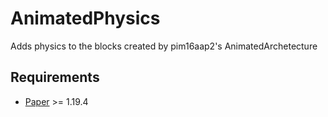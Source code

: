 # AnimatedPhysics
Adds physics to the blocks created by pim16aap2's AnimatedArchetecture

## Requirements
- [Paper](https://papermc.io/downloads/paper) >= 1.19.4
